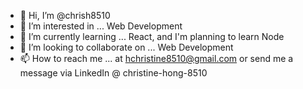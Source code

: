 - 👋 Hi, I’m @chrish8510
- 👀 I’m interested in ... Web Development
- 🌱 I’m currently learning ... React, and I'm planning to learn Node
- 💞️ I’m looking to collaborate on ... Web Development
- 📫 How to reach me ... at hchristine8510@gmail.com or send me a message via LinkedIn @ christine-hong-8510

<!---
chrish8510/chrish8510 is a ✨ special ✨ repository because its `README.md` (this file) appears on your GitHub profile.
You can click the Preview link to take a look at your changes.
--->
